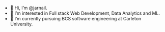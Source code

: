 - 👋 Hi, I’m @jarnail.
- 👀 I’m interested in Full stack Web Development, Data Analytics and ML.
- 🌱 I’m currently pursuing BCS software engineering at Carleton University.

<!---
jarnailchahal/jarnailchahal is a ✨ special ✨ repository because its `README.md` (this file) appears on your GitHub profile.
You can click the Preview link to take a look at your changes.
--->
